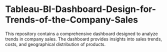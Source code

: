 # Tableau-BI-Dashboard-Design-for-Trends-of-the-Company-Sales
This repository contains a comprehensive dashboard designed to analyze trends in company sales. The dashboard provides insights into sales trends, costs, and geographical distribution of products.
